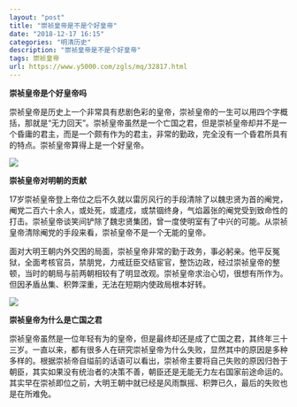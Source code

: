 ```yaml
---
layout: "post"
title: "崇祯皇帝是不是个好皇帝"
date: "2018-12-17 16:15"
categories: "明清历史"
description: "崇祯皇帝是不是个好皇帝"
tags: 崇祯皇帝
url: https://www.y5000.com/zgls/mq/32817.html
---
```






**崇祯皇帝是个好皇帝吗**

崇祯皇帝是历史上一个非常具有悲剧色彩的皇帝，崇祯皇帝的一生可以用四个字概括，那就是“无力回天”。崇祯皇帝虽然是一个亡国之君，但是崇祯皇帝却并不是一个昏庸的君主，而是一个颇有作为的君主，非常的勤政，完全没有一个昏君所具有的特点。崇祯皇帝算得上是一个好皇帝。

![](https://img.y5000.com/uploads/allimg/180912/8-1P912110PI53.jpg)

**崇祯皇帝对明朝的贡献**

17岁崇祯皇帝登上帝位之后不久就以雷厉风行的手段清除了以魏忠贤为首的阉党，阉党二百六十余人，或处死，或遣戍，或禁锢终身，气焰嚣张的阉党受到致命性的打击。崇祯皇帝谈笑间铲除了魏忠贤集团，曾一度使明室有了中兴的可能。从崇祯皇帝清除阉党的手段来看，崇祯皇帝不是一个无能的皇帝。

面对大明王朝内外交困的局面，崇祯皇帝非常的勤于政务，事必躬亲。他平反冤狱，全面考核官员，禁朋党，力戒廷臣交结宦官，整饬边政，经过崇祯皇帝的整顿，当时的朝局与前两朝相较有了明显改观。崇祯皇帝求治心切，很想有所作为。但因矛盾丛集、积弊深重，无法在短期内使政局根本好转。

![](https://img.y5000.com/uploads/allimg/180912/8-1P912110ZK25.jpg)

**崇祯皇帝为什么是亡国之君**

崇祯皇帝虽然是一位年轻有为的皇帝，但是最终却还是成了亡国之君，其终年三十三岁。一直以来，都有很多人在研究崇祯皇帝为什么失败，显然其中的原因是多种多样的。根据崇祯帝自缢前的话语可以看出，崇祯帝主要将自己失败的原因归咎于朝臣，其实如果没有统治者的决策不善，朝臣还是无能无力左右国家前途命运的。其实早在崇祯即位之前，大明王朝中就已经是风雨飘摇、积弊已久，最后的失败也是在所难免。
